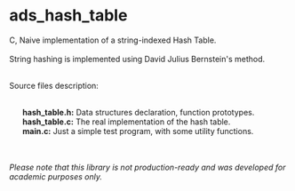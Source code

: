 # ads_hash_table
C, Naive implementation of a string-indexed Hash Table.<br>
<br>String hashing is implemented using David Julius Bernstein's method.

<br>Source files description:
<ul>
  <br><b>hash_table.h:</b> Data structures declaration, function prototypes.
  <br><b>hash_table.c:</b> The real implementation of the hash table. 
  <br><b>main.c:</b> Just a simple test program, with some utility functions.
</ul>

<br><br><i>Please note that this library is not production-ready and was developed for academic purposes only.</i>

